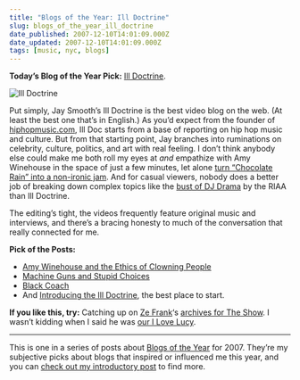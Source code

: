 ```yaml
---
title: "Blogs of the Year: Ill Doctrine"
slug: blogs_of_the_year_ill_doctrine
date_published: 2007-12-10T14:01:09.000Z
date_updated: 2007-12-10T14:01:09.000Z
tags: [music, nyc, blogs]
---
```


**Today’s Blog of the Year Pick:** [Ill Doctrine](http://www.illdoctrine.com).

![Ill Doctrine](https://cdn.glitch.global/d45aff89-36ba-46db-8c7c-3da7c8a93931/ill-doc-screen.png?v=1674864602154)

Put simply, Jay Smooth’s Ill Doctrine is the best video blog on the web. (At least the best one that’s in English.) As you’d expect from the founder of [hiphopmusic.com](http://hiphopmusic.com), Ill Doc starts from a base of reporting on hip hop music and culture. But from that starting point, Jay branches into ruminations on celebrity, culture, politics, and art with real feeling. I don’t think anybody else could make me both roll my eyes at *and* empathize with Amy Winehouse in the space of just a few minutes, let alone [turn “Chocolate Rain” into a non-ironic jam](http://www.illdoctrine.com/2007/08/chocolate_radiohead.html). And for casual viewers, nobody does a better job of breaking down complex topics like the [bust of DJ Drama](http://www.illdoctrine.com/2007/06/dj_drama_and_the_riaa.html) by the RIAA than Ill Doctrine.

The editing’s tight, the videos frequently feature original music and interviews, and there’s a bracing honesty to much of the conversation that really connected for me.

**Pick of the Posts:**

- [Amy Winehouse and the Ethics of Clowning People](http://www.illdoctrine.com/2007/11/amy_winehouse_and_the_ethics_o.html)
- [Machine Guns and Stupid Choices](http://www.illdoctrine.com/2007/10/machine_guns_and_stupid_choice.html)
- [Black Coach](http://www.illdoctrine.com/2007/06/black_coach.html)
- And [Introducing the Ill Doctrine](http://www.illdoctrine.com/2007/06/introducing_the_ill_doctrine.html), the best place to start.

**If you like this, try:** Catching up on [Ze Frank](https://web.archive.org/web/20071210220409/http://www.zefrank.com/)‘s [archives for The Show](https://web.archive.org/web/20230108165719/http://www.zefrank.com/theshow/). I wasn’t kidding when I said he was [our I Love Lucy](https://web.archive.org/web/20071025075013/http://www.movabletype.com/blog/2007/03/ze-frank-our-i-love-lucy.html).

---

This is one in a series of posts about [Blogs of the Year](/2007/12/09/blogs_of_the_year_2007/) for 2007. They’re my subjective picks about blogs that inspired or influenced me this year, and you can [check out my introductory post](/2007/12/09/blogs_of_the_year_2007/) to find more.
